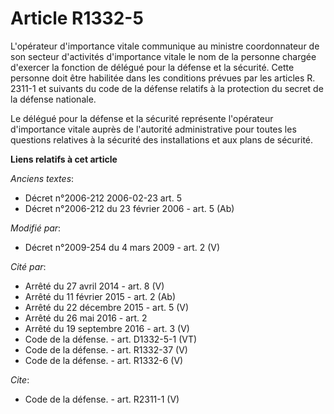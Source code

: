 # Article R1332-5

L'opérateur d'importance vitale communique au ministre coordonnateur de son secteur d'activités d'importance vitale le nom de
la personne chargée d'exercer la fonction de délégué pour la défense et la sécurité. Cette personne doit être habilitée dans
les conditions prévues par les articles R. 2311-1 et suivants du code de la défense relatifs à la protection du secret de la
défense nationale. 

Le délégué pour la défense et la sécurité représente l'opérateur d'importance vitale auprès de l'autorité administrative pour
toutes les questions relatives à la sécurité des installations et aux plans de sécurité.

**Liens relatifs à cet article**

_Anciens textes_:

  - Décret n°2006-212 2006-02-23 art. 5
  - Décret n°2006-212 du 23 février 2006 - art. 5 (Ab)

_Modifié par_:

  - Décret n°2009-254 du 4 mars 2009 - art. 2 (V)

_Cité par_:

  - Arrêté du 27 avril 2014 - art. 8 (V)
  - Arrêté du 11 février 2015 - art. 2 (Ab)
  - Arrêté du 22 décembre 2015 - art. 5 (V)
  - Arrêté du 26 mai 2016 - art. 2
  - Arrêté du 19 septembre 2016 - art. 3 (V)
  - Code de la défense. - art. D1332-5-1 (VT)
  - Code de la défense. - art. R1332-37 (V)
  - Code de la défense. - art. R1332-6 (V)

_Cite_:

  - Code de la défense. - art. R2311-1 (V)

